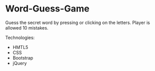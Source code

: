 # Word-Guess-Game

Guess the secret word by pressing or clicking on the letters. Player is allowed 10 mistakes.

Technologies:
- HMTL5
- CSS
- Bootstrap
- jQuery

